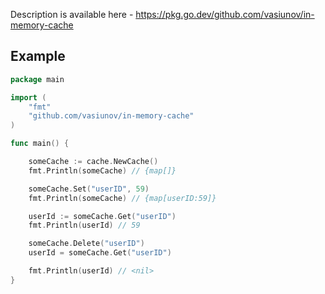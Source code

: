 Description is available here - https://pkg.go.dev/github.com/vasiunov/in-memory-cache

## Example

```go
package main

import (
	"fmt"
	"github.com/vasiunov/in-memory-cache"
)

func main() {

	someCache := cache.NewCache()
	fmt.Println(someCache) // {map[]}

	someCache.Set("userID", 59)
	fmt.Println(someCache) // {map[userID:59]}

	userId := someCache.Get("userID")
	fmt.Println(userId) // 59

	someCache.Delete("userID")
	userId = someCache.Get("userID")

	fmt.Println(userId) // <nil>
}
```